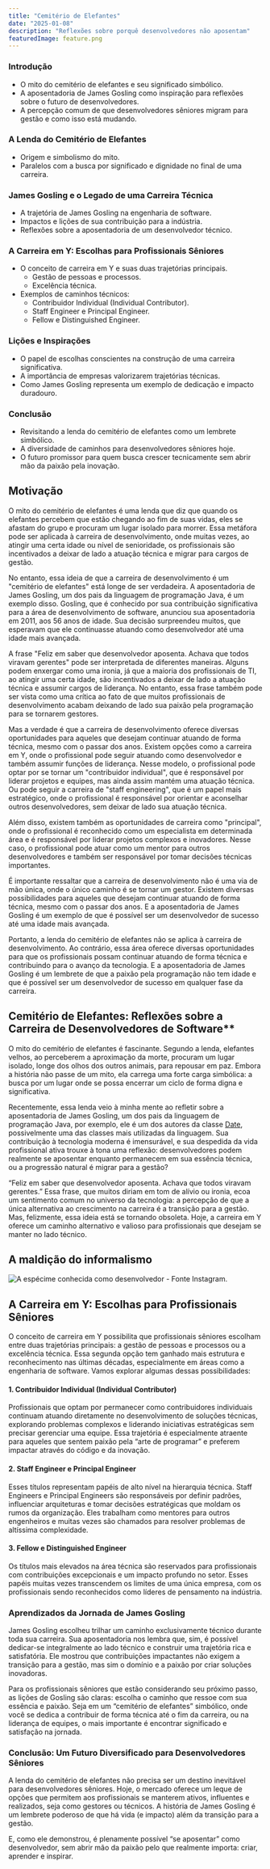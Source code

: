 ```yaml
---
title: "Cemitério de Elefantes"
date: "2025-01-08"
description: "Reflexões sobre porquê desenvolvedores não aposentam"
featuredImage: feature.png
---
```


### Introdução

- O mito do cemitério de elefantes e seu significado simbólico.
- A aposentadoria de James Gosling como inspiração para reflexões sobre o
  futuro de desenvolvedores.
- A percepção comum de que desenvolvedores sêniores migram para gestão e como
  isso está mudando.

### A Lenda do Cemitério de Elefantes

- Origem e simbolismo do mito.
- Paralelos com a busca por significado e dignidade no final de uma carreira.

### James Gosling e o Legado de uma Carreira Técnica

- A trajetória de James Gosling na engenharia de software.
- Impactos e lições de sua contribuição para a indústria.
- Reflexões sobre a aposentadoria de um desenvolvedor técnico.

### A Carreira em Y: Escolhas para Profissionais Sêniores

- O conceito de carreira em Y e suas duas trajetórias principais.
  - Gestão de pessoas e processos.
  - Excelência técnica.
- Exemplos de caminhos técnicos:
  - Contribuidor Individual (Individual Contributor).
  - Staff Engineer e Principal Engineer.
  - Fellow e Distinguished Engineer.

### Lições e Inspirações

- O papel de escolhas conscientes na construção de uma carreira significativa.
- A importância de empresas valorizarem trajetórias técnicas.
- Como James Gosling representa um exemplo de dedicação e impacto duradouro.

### Conclusão

- Revisitando a lenda do cemitério de elefantes como um lembrete simbólico.
- A diversidade de caminhos para desenvolvedores sêniores hoje.
- O futuro promissor para quem busca crescer tecnicamente sem abrir mão da paixão pela inovação.

## Motivação

O mito do cemitério de elefantes é uma lenda que diz que quando os elefantes
percebem que estão chegando ao fim de suas vidas, eles se afastam do grupo e
procuram um lugar isolado para morrer. Essa metáfora pode ser aplicada à
carreira de desenvolvimento, onde muitas vezes, ao atingir uma certa idade ou
nível de senioridade, os profissionais são incentivados a deixar de lado a
atuação técnica e migrar para cargos de gestão.

No entanto, essa ideia de que a carreira de desenvolvimento é um "cemitério de
elefantes" está longe de ser verdadeira. A aposentadoria de James Gosling, um
dos pais da linguagem de programação Java, é um exemplo disso. Gosling, que é
conhecido por sua contribuição significativa para a área de desenvolvimento de
software, anunciou sua aposentadoria em 2011, aos 56 anos de idade. Sua decisão
surpreendeu muitos, que esperavam que ele continuasse atuando como
desenvolvedor até uma idade mais avançada.

A frase "Feliz em saber que desenvolvedor aposenta. Achava que todos viravam
gerentes" pode ser interpretada de diferentes maneiras. Alguns podem enxergar
como uma ironia, já que a maioria dos profissionais de TI, ao atingir uma certa
idade, são incentivados a deixar de lado a atuação técnica e assumir cargos de
liderança. No entanto, essa frase também pode ser vista como uma crítica ao
fato de que muitos profissionais de desenvolvimento acabam deixando de lado sua
paixão pela programação para se tornarem gestores.

Mas a verdade é que a carreira de desenvolvimento oferece diversas
oportunidades para aqueles que desejam continuar atuando de forma técnica,
mesmo com o passar dos anos. Existem opções como a carreira em Y, onde o
profissional pode seguir atuando como desenvolvedor e também assumir funções de
liderança. Nesse modelo, o profissional pode optar por se tornar um
"contribuidor individual", que é responsável por liderar projetos e equipes,
mas ainda assim mantém uma atuação técnica. Ou pode seguir a carreira de "staff
engineering", que é um papel mais estratégico, onde o profissional é
responsável por orientar e aconselhar outros desenvolvedores, sem deixar de
lado sua atuação técnica.

Além disso, existem também as oportunidades de carreira como "principal", onde
o profissional é reconhecido como um especialista em determinada área e é
responsável por liderar projetos complexos e inovadores. Nesse caso, o
profissional pode atuar como um mentor para outros desenvolvedores e também ser
responsável por tomar decisões técnicas importantes.

É importante ressaltar que a carreira de desenvolvimento não é uma via de mão
única, onde o único caminho é se tornar um gestor. Existem diversas
possibilidades para aqueles que desejam continuar atuando de forma técnica,
mesmo com o passar dos anos. E a aposentadoria de James Gosling é um exemplo de
que é possível ser um desenvolvedor de sucesso até uma idade mais avançada.

Portanto, a lenda do cemitério de elefantes não se aplica à carreira de
desenvolvimento. Ao contrário, essa área oferece diversas oportunidades para
que os profissionais possam continuar atuando de forma técnica e contribuindo
para o avanço da tecnologia. E a aposentadoria de James Gosling é um lembrete
de que a paixão pela programação não tem idade e que é possível ser um
desenvolvedor de sucesso em qualquer fase da carreira.

## Cemitério de Elefantes: Reflexões sobre a Carreira de Desenvolvedores de Software**

O mito do cemitério de elefantes é fascinante. Segundo a lenda, elefantes
velhos, ao perceberem a aproximação da morte, procuram um lugar isolado, longe
dos olhos dos outros animais, para repousar em paz. Embora a história não passe
de um mito, ela carrega uma forte carga simbólica: a busca por um lugar onde se
possa encerrar um ciclo de forma digna e significativa.

Recentemente, essa lenda veio à minha mente ao refletir sobre a aposentadoria
de James Gosling, um dos pais da linguagem de programação Java, por exemplo,
ele é um dos autores da classe
[Date](https://github.com/AdoptOpenJDK/jdk20u/blob/master/src/java.base/share/classes/java/util/Date.java#L120),
possivelmente uma das classes mais utilizadas da linguagem. Sua contribuição à
tecnologia moderna é imensurável, e sua despedida da vida profissional ativa
trouxe à tona uma reflexão: desenvolvedores podem realmente se aposentar
enquanto permanecem em sua essência técnica, ou a progressão natural é migrar
para a gestão?

“Feliz em saber que desenvolvedor aposenta. Achava que todos viravam gerentes.”
Essa frase, que muitos diriam em tom de alívio ou ironia, ecoa um sentimento
comum no universo da tecnologia: a percepção de que a única alternativa ao
crescimento na carreira é a transição para a gestão. Mas, felizmente, essa
ideia está se tornando obsoleta. Hoje, a carreira em Y oferece um caminho
alternativo e valioso para profissionais que desejam se manter no lado técnico.

## A maldição do informalismo

![A espécime conhecida como desenvolvedor - Fonte Instagram.](um-desenvolvedor.png)

## A Carreira em Y: Escolhas para Profissionais Sêniores

O conceito de carreira em Y possibilita que profissionais sêniores escolham
entre duas trajetórias principais: a gestão de pessoas e processos ou a
excelência técnica. Essa segunda opção tem ganhado mais estrutura e
reconhecimento nas últimas décadas, especialmente em áreas como a engenharia de
software. Vamos explorar algumas dessas possibilidades:

#### 1. **Contribuidor Individual (Individual Contributor)**

Profissionais que optam por permanecer como contribuidores individuais
continuam atuando diretamente no desenvolvimento de soluções técnicas,
explorando problemas complexos e liderando iniciativas estratégicas sem
precisar gerenciar uma equipe. Essa trajetória é especialmente atraente para
aqueles que sentem paixão pela “arte de programar” e preferem impactar através
do código e da inovação.

#### 2. **Staff Engineer e Principal Engineer**

Esses títulos representam papéis de alto nível na hierarquia técnica. Staff
Engineers e Principal Engineers são responsáveis por definir padrões,
influenciar arquiteturas e tomar decisões estratégicas que moldam os rumos da
organização. Eles trabalham como mentores para outros engenheiros e muitas
vezes são chamados para resolver problemas de altíssima complexidade.

#### 3. **Fellow e Distinguished Engineer**

Os títulos mais elevados na área técnica são reservados para profissionais com
contribuições excepcionais e um impacto profundo no setor. Esses papéis muitas
vezes transcendem os limites de uma única empresa, com os profissionais sendo
reconhecidos como líderes de pensamento na indústria.

### Aprendizados da Jornada de James Gosling

James Gosling escolheu trilhar um caminho exclusivamente técnico durante toda
sua carreira. Sua aposentadoria nos lembra que, sim, é possível dedicar-se
integralmente ao lado técnico e construir uma trajetória rica e satisfatória.
Ele mostrou que contribuições impactantes não exigem a transição para a gestão,
mas sim o domínio e a paixão por criar soluções inovadoras.

Para os profissionais sêniores que estão considerando seu próximo passo, as
lições de Gosling são claras: escolha o caminho que ressoe com sua essência e
paixão. Seja em um “cemitério de elefantes” simbólico, onde você se dedica a
contribuir de forma técnica até o fim da carreira, ou na liderança de equipes,
o mais importante é encontrar significado e satisfação na jornada.

### Conclusão: Um Futuro Diversificado para Desenvolvedores Sêniores

A lenda do cemitério de elefantes não precisa ser um destino inevitável para
desenvolvedores sêniores. Hoje, o mercado oferece um leque de opções que
permitem aos profissionais se manterem ativos, influentes e realizados, seja
como gestores ou técnicos. A história de James Gosling é um lembrete poderoso
de que há vida (e impacto) além da transição para a gestão.

E, como ele demonstrou, é plenamente possível “se aposentar” como
desenvolvedor, sem abrir mão da paixão pelo que realmente importa: criar,
aprender e inspirar.

[^1]:
    James Gosling retirement announcement.
    <https://www.linkedin.com/posts/jamesgosling_ive-finally-retired-after-a-crazy-number-activity-7213740307538956289-26YU/>
